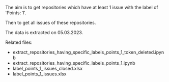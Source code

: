The aim is to get repositories which have at least 1 issue with the label of 'Points: 1'. 

Then to get all issues of these repositories. 

The data is extracted on 05.03.2023.

Related files:

- extract_repositories_having_specific_labels_points_1_token_deleted.ipynb
- extract_repositories_having_specific_labels_points_1.ipynb
- label_points_1_issues_closed.xlsx
- label_points_1_issues.xlsx

